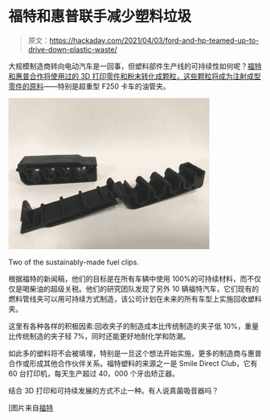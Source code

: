 # 福特和惠普联手减少塑料垃圾

> 原文：<https://hackaday.com/2021/04/03/ford-and-hp-teamed-up-to-drive-down-plastic-waste/>

大规模制造商转向电动汽车是一回事，但塑料部件生产线的可持续性如何呢？[福特和惠普合作将使用过的 3D 打印零件和粉末转化成颗粒，这些颗粒将成为注射成型零件的原料](https://3dprint.com/280152/hp-ford-team-up-for-sustainability-in-automotive-3d-printing/)——特别是超重型 F250 卡车的油管夹。

[![](img/abd5e4df53bd8de830aef83c48856c7c.png)](https://hackaday.com/wp-content/uploads/2021/03/Fuel-clip.jpg)

Two of the sustainably-made fuel clips.

根据福特的新闻稿，他们的目标是在所有车辆中使用 100%的可持续材料，而不仅仅是喝柴油的超级关税。他们的研究团队发现了另外 10 辆福特汽车，它们现有的燃料管线夹可以用可持续方式制造，该公司计划在未来的所有车型上实施回收塑料夹。

这里有各种各样的积极因素:回收夹子的制造成本比传统制造的夹子低 10%，重量比传统制造的夹子轻 7%，同时还能更好地耐化学和防潮。

如此多的塑料将不会被填埋，特别是一旦这个想法开始实施，更多的制造商与惠普合作或形成其他合作伙伴关系。福特塑料的来源之一是 Smile Direct Club，它有 60 台打印机，每天生产超过 40，000 个牙齿矫正器。

结合 3D 打印和可持续发展的方式不止一种。有人说真菌吸音器吗？

[图片来自[福特](https://media.ford.com/content/fordmedia/fna/us/en/news/2021/03/25/leading-a-sustainable-revolution.html)